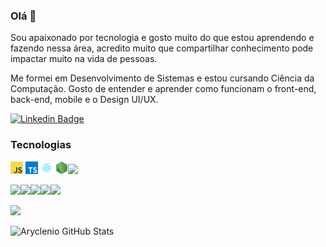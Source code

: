 ### Olá 👋

Sou apaixonado por tecnologia e gosto muito do que estou aprendendo e fazendo nessa área, acredito muito que compartilhar conhecimento pode impactar muito na vida de pessoas.

Me formei em Desenvolvimento de Sistemas e estou cursando Ciência da Computação. Gosto de entender e aprender como funcionam o front-end, back-end, mobile e o Design UI/UX.


[![Linkedin Badge](https://img.shields.io/badge/-LinkedIn-blue?style=flat-square&logo=Linkedin&logoColor=white&link=https://www.linkedin.com/in/harshkumarkhatri/)](https://www.linkedin.com/in/gabrielronny/)

### Tecnologias
<code><img height="20" src="https://raw.githubusercontent.com/github/explore/80688e429a7d4ef2fca1e82350fe8e3517d3494d/topics/javascript/javascript.png"></code> <code><img height="20" src="https://raw.githubusercontent.com/github/explore/80688e429a7d4ef2fca1e82350fe8e3517d3494d/topics/typescript/typescript.png"></code> <code><img height="20" src="https://raw.githubusercontent.com/github/explore/80688e429a7d4ef2fca1e82350fe8e3517d3494d/topics/react/react.png"></code> <code><img height="20" src="https://raw.githubusercontent.com/github/explore/80688e429a7d4ef2fca1e82350fe8e3517d3494d/topics/nodejs/nodejs.png"></code><code><img height="20" src="https://cdn.iconscout.com/icon/free/png-256/java-43-569305.png"></code>

<code><img height="20" src="https://cdn.iconscout.com/icon/free/png-256/python-2-226051.png"></code><code><img height="20" src="https://cdn.iconscout.com/icon/free/png-256/azure-1868965-1583129.png"></code><code><img height="20" src="https://cdn.iconscout.com/icon/free/png-256/aws-1869025-1583149.png"></code><code><img height="20" src="https://cdn.iconscout.com/icon/free/png-512/mysql-19-1174939.png"></code><code><img height="20" src="https://cdn.iconscout.com/icon/free/png-256/git-16-1175195.png"></code>

<code><img height="20" src="https://www.flaticon.com/svg/static/icons/svg/25/25231.svg"></code>

![Aryclenio GitHub Stats](https://github-readme-stats.vercel.app/api?username=gabrielronny&show_icons=true)



